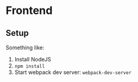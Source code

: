 # Frontend

## Setup

Something like:

1. Install NodeJS
2. `npm install`
3. Start webpack dev server: `webpack-dev-server`
